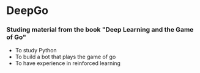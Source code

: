 # DeepGo

### Studing material from the book "Deep Learning and the Game of Go"
- To study Python
- To build a bot that plays the game of go
- To have experience in reinforced learning

